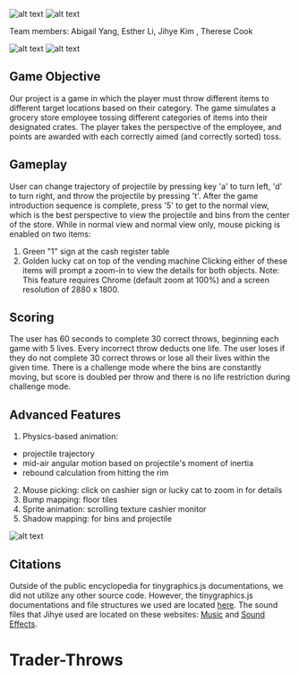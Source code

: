 ![alt text](https://github.com/intro-graphics-master-F19/term-project-team-costcode/blob/master/assets/traderthrows.png "Logo")
![alt text](https://github.com/intro-graphics-master-F19/term-project-team-costcode/blob/master/assets/trader-throws-concept-art.png "Concept Art")

Team members: Abigail Yang, Esther Li, Jihye Kim , Therese Cook 

![alt text](https://i.imgur.com/nRjLBDF.png "Design process 1")
![alt text](https://i.imgur.com/d8OZdOm.png "Design process 2")

## Game Objective
Our project is a game in which the player must throw different items to different target locations based on their category. The game simulates a grocery store employee tossing different categories of items into their designated crates. The player takes the perspective of the employee, and points are awarded with each correctly aimed (and correctly sorted) toss. 

## Gameplay
User can change trajectory of projectile by pressing key 'a' to turn left, 'd' to turn right, and throw the projectile by pressing 't'.  After the game introduction sequence is complete, press '5' to get to the normal view, which is the best perspective to view the projectile and bins from the center of the store. While in normal view and normal view only, mouse picking is enabled on two items: 
1) Green "1" sign at the cash register table
2) Golden lucky cat on top of the vending machine
Clicking either of these items will prompt a zoom-in to view the details for both objects. Note: This feature requires Chrome (default zoom at 100%) and a screen resolution of 2880 x 1800. 

## Scoring
The user has 60 seconds to complete 30 correct throws, beginning each game with 5 lives. Every incorrect throw deducts one life. The user loses if they do not complete 30 correct throws or lose all their lives within the given time. There is a challenge mode where the bins are constantly moving, but score is doubled per throw and there is no life restriction during challenge mode.

## Advanced Features
1. Physics-based animation: 
* projectile trajectory
* mid-air angular motion based on projectile's moment of inertia 
* rebound calculation from hitting the rim
2. Mouse picking: click on cashier sign or lucky cat to zoom in for details 
3. Bump mapping: floor tiles
4. Sprite animation: scrolling texture cashier monitor
5. Shadow mapping: for bins and projectile

![alt text](https://i.imgur.com/1Cfhmpm.gif "Mouse picking")

## Citations 
Outside of the public encyclopedia for tinygraphics.js documentations, we did not utilize any other source code. However, the tinygraphics.js documentations and file structures we used are located [here](https://github.com/encyclopedia-of-code/tiny-graphics-js). The sound files that Jihye used are located on these websites: [Music](https://l.messenger.com/l.php?u=https%3A%2F%2Fdeveloper.mozilla.org%2Fen-US%2Fdocs%2FGames%2FTechniques%2FAudio_for_Web_Games&h=AT3plv0LMABtLTavBgkC2oKRgB47zQ9xj7rPE9I1W1-7AsI73N9CPFBLaCoyFllQjlMj5NLft85idepR5IzNt-nNdFhLE5kanDaEJwtNQ8hSxY7g1Mn2ZDjs3GASQXPFfacuAEbfpoQ) and [Sound Effects]( https://bgmstore.net/). 


# Trader-Throws
